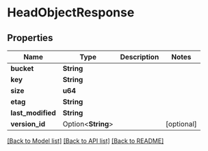 # HeadObjectResponse

## Properties

Name | Type | Description | Notes
------------ | ------------- | ------------- | -------------
**bucket** | **String** |  | 
**key** | **String** |  | 
**size** | **u64** |  | 
**etag** | **String** |  | 
**last_modified** | **String** |  | 
**version_id** | Option<**String**> |  | [optional]

[[Back to Model list]](../README.md#documentation-for-models) [[Back to API list]](../README.md#documentation-for-api-endpoints) [[Back to README]](../README.md)


